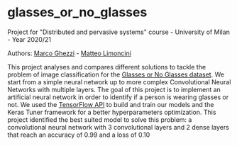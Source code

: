 # glasses_or_no_glasses

Project for "Distributed and pervasive systems" course - University of Milan - Year 2020/21

Authors: [Marco Ghezzi](https://github.com/marcoghezzi1) - [Matteo Limoncini](https://github.com/matteolimoncini)

This project analyses and compares different solutions to tackle the problem of image classification for the [Glasses or No Glasses dataset](https://www.kaggle.com/datasets/jeffheaton/glasses-or-no-glasses). We start from a simple neural network up to more complex Convolutional Neural Networks with multiple layers.
The goal of this project is to implement an artificial neural network in order to identify if a person is wearing glasses or not. We used the [TensorFlow API](https://www.tensorflow.org) to build and train our models and the Keras Tuner framework for a better hyperparameters optimization. 
This project identified the best suited model to solve this problem: a convolutional neural network with 3 convolutional layers and 2 dense layers that reach an accuracy of 0.99 and a loss of 0.10
